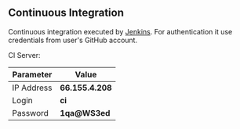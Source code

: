 
Continuous Integration
----------------------

Continuous integration executed by [Jenkins](http://66.155.4.208:8080/). 
For authentication it use credentials from user's GitHub account.

CI Server:

 Parameter    | Value
 -------------|------------------
 IP Address   | **66.155.4.208**
 Login        | **ci**
 Password     | **1qa@WS3ed**